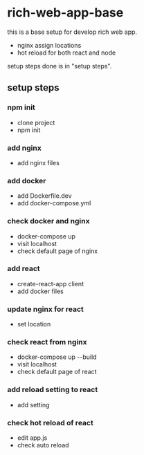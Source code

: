 # rich-web-app-base
this is a base setup for develop rich web app.
- nginx assign locations
- hot reload for both react and node

setup steps done is in "setup steps".

## setup steps
### npm init
- clone project
- npm init
### add nginx
- add nginx files
### add docker
- add Dockerfile.dev
- add docker-compose.yml
### check docker and nginx
- docker-compose up
- visit localhost
- check default page of nginx
### add react
- create-react-app client
- add docker files
### update nginx for react
- set location
### check react from nginx
- docker-compose up --build
- visit localhost
- check default page of react
### add reload setting to react
- add setting
### check hot reload of react
- edit app.js
- check auto reload
